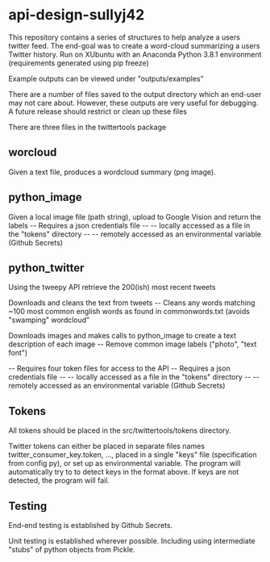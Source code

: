 # api-design-sullyj42
This repository contains a series of structures to help analyze a users twitter feed. The end-goal was to create a word-cloud summarizing a users Twitter history. Run on XUbuntu with an Anaconda Python 3.8.1 environment (requirements generated using pip freeze)

Example outputs can be viewed under "outputs/examples"

There are a number of files saved to the output directory which an end-user may not care about. However, these outputs are very useful for debugging. A future release should restrict or clean up these files

There are three files in the twittertools package
## worcloud
Given a text file, produces a wordcloud summary (png image). 

## python_image
Given a local image file (path string), upload to Google Vision and return the labels
-- Requires a json credentials file
-- -- locally accessed as a file in the "tokens" directory
-- -- remotely accessed as an environmental variable (Github Secrets)

## python_twitter
Using the tweepy API retrieve the 200(ish) most recent tweets

Downloads and cleans the text from tweets
-- Cleans any words matching ~100 most common english words as found in commonwords.txt (avoids "swamping" wordcloud"

Downloads images and makes calls to python_image to create a text description of each image
-- Remove common image labels ("photo", "text font")

-- Requires four token files for access to the API
-- Requires a json credentials file
-- -- locally accessed as a file in the "tokens" directory
-- -- remotely accessed as an environmental variable (Github Secrets)

## Tokens 
All tokens should be placed in the src/twittertools/tokens directory.

Twitter tokens can either be placed in separate files names twitter_consumer_key.token, ..., placed in a single "keys" file (specification from config py), or set up as environmental variable. The program will automatically try to to detect keys in the format above. If keys are not detected, the program will fail.

## Testing
End-end testing is established by Github Secrets. 

Unit testing is established wherever possible. Including using intermediate "stubs" of python objects from Pickle. 
